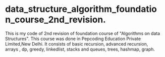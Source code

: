 # data_structure_algorithm_foundation_course_2nd_revision.
This is my code of 2nd revision of foundation course of "Algorithms on data Structures".
This course was done in Pepcoding Education Private Limited,New Delhi. 
It consists of basic recursion, advanced recursion, arrays , dp, greedy, linkedlist, stacks and queues, trees, hashmap, graph.
